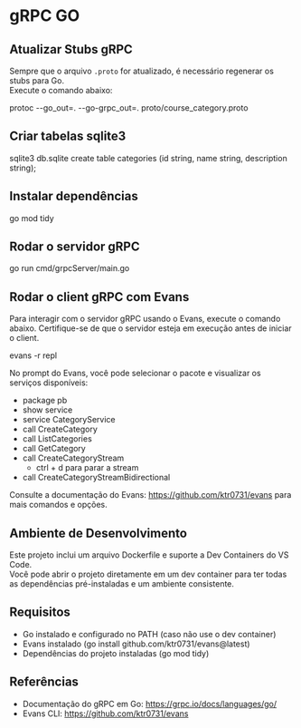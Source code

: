 # gRPC GO

## Atualizar Stubs gRPC

Sempre que o arquivo `.proto` for atualizado, é necessário regenerar os stubs para Go.  
Execute o comando abaixo:

protoc --go_out=. --go-grpc_out=. proto/course_category.proto

## Criar tabelas sqlite3

sqlite3 db.sqlite
create table categories (id string, name string, description string);

## Instalar dependências

go mod tidy

## Rodar o servidor gRPC

go run cmd/grpcServer/main.go

## Rodar o client gRPC com Evans

Para interagir com o servidor gRPC usando o Evans, execute o comando abaixo. Certifique-se de que o servidor esteja em execução antes de iniciar o client.

evans -r repl

No prompt do Evans, você pode selecionar o pacote e visualizar os serviços disponíveis:

- package pb
- show service
- service CategoryService
- call CreateCategory
- call ListCategories
- call GetCategory
- call CreateCategoryStream
    - ctrl + d para parar a stream
- call CreateCategoryStreamBidirectional

Consulte a documentação do Evans: https://github.com/ktr0731/evans para mais comandos e opções.

## Ambiente de Desenvolvimento

Este projeto inclui um arquivo Dockerfile e suporte a Dev Containers do VS Code.  
Você pode abrir o projeto diretamente em um dev container para ter todas as dependências pré-instaladas e um ambiente consistente.

## Requisitos

- Go instalado e configurado no PATH (caso não use o dev container)
- Evans instalado (go install github.com/ktr0731/evans@latest)
- Dependências do projeto instaladas (go mod tidy)

## Referências

- Documentação do gRPC em Go: https://grpc.io/docs/languages/go/
- Evans CLI: https://github.com/ktr0731/evans
